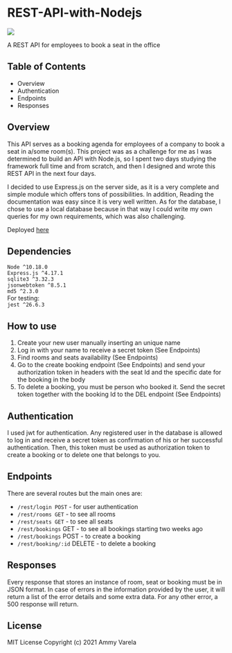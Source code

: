 # REST-API-with-Nodejs

<a href="https://twitter.com/VarelaAmmy" target="_blank">
  <img src="https://img.shields.io/badge/Ammy's%20Twitter-Follow-blue">
</a>

A REST API for employees to book a seat in the office

## Table of Contents
* Overview
* Authentication
* Endpoints
* Responses

## Overview

<p> This API serves as a booking agenda for employees of a company to book a seat in a/some room(s). This project was as a challenge for me as I was determined to build an API with Node.js, so I spent two days studying the framework full time and from scratch, and then I designed and wrote this REST API in the next four days. </p>
<p> I decided to use Express.js on the server side, as it is a very complete and simple module which offers tons of possibilities. In addition, Reading the documentation was easy since it is very well written. As for the database, I chose to use a local database because in that way I could write my own queries for my own requirements, which was also challenging. </p>

Deployed [here](https://office-booking-api.herokuapp.com/)

## Dependencies
`Node ^10.18.0` <br>
`Express.js ^4.17.1` <br>
`sqlite3 ^3.32.3` <br>
`jsonwebtoken ^8.5.1` <br>
`md5 ^2.3.0` <br>
For testing: <br>
`jest ^26.6.3`

## How to use
1. Create your new user manually inserting an unique name
2. Log in with your name to receive a secret token (See Endpoints)
3. Find rooms and seats availability (See Endpoints)
4. Go to the create booking endpoint (See Endpoints) and send your authorization token in headers with the seat Id and the specific date for the booking in the body
5. To delete a booking, you must be person who booked it. Send the secret token together with the booking Id to the DEL endpoint (See Endpoints)

## Authentication
I used jwt for authentication. Any registered user in the database is allowed to log in and receive a secret token as confirmation of his or her successful authentication. Then, this token must be used as authorization token to create a booking or to delete one that belongs to you.

## Endpoints
There are several routes but the main ones are:
* `/rest/login POST` - for user authentication
* `/rest/rooms GET` - to see all rooms
* `/rest/seats GET` - to see all seats
* `/rest/bookings` GET - to see all bookings starting two weeks ago
* `/rest/bookings` POST - to create a booking
* `/rest/booking/:id` DELETE - to delete a booking

## Responses
Every response that stores an instance of room, seat or booking must be in JSON format.
In case of errors in the information provided by the user, it will return a list of the error details and some extra data.
For any other error, a 500 response will return.

## License
MIT License
Copyright (c) 2021 Ammy Varela

